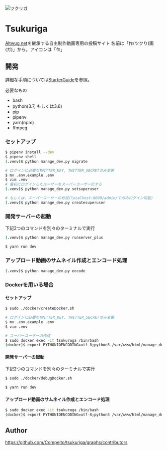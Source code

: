 ![ツクリガ](assets/images/ogp.png)

# Tsukuriga
[Altwug.net](https://altwug.net)を継承する自主制作動画専用の投稿サイト
名前は「作\(ツクり\)画(ガ)」から。アイコンは「乍」

## 開発

詳細な手順については[StarterGuide](https://github.com/Hayakuchi0/tsukuriga/blob/DocumentForContribute/doc/StarterForDevelop/StarterGuide.md)を参照。

必要なもの
* bash
* python(3.7, もしくは3.6)
* pip
* pipenv
* yarn(npm)
* ffmpeg

### セットアップ
```bash
$ pipenv install --dev
$ pipenv shell
(.venv)$ python manage_dev.py migrate

# ログインに必要なTWITTER_KEY, TWITTER_SECRETのみ変更
$ mv .env.example .env
$ vim .env
# 最初にログインしたユーザーをスーパーユーザー化する
(.venv)$ python manage_dev.py setsuperuser

# もしくは、スーパーユーザーの作成(localhost:8000/admin/でのみログイン可能)
(.venv)$ python manage_dev.py createsuperuser
```

### 開発サーバーの起動
下記2つのコマンドを別々のターミナルで実行
```bash
(.venv)$ python manage_dev.py runserver_plus
```
```bash
$ yarn run dev
```

### アップロード動画のサムネイル作成とエンコード処理
```bash
(.venv)$ python manage_dev.py encode
```

### Dockerを用いる場合

#### セットアップ

```bash
$ sudo ./docker/createDocker.sh

# ログインに必要なTWITTER_KEY, TWITTER_SECRETのみ変更
$ mv .env.example .env
$ vim .env

# スーパーユーザーの作成
$ sudo docker exec -it tsukuruga /bin/bash
(docker)$ export PYTHONIOENCODING=utf-8;python3 /var/www/html/manage_dev.py createsuperuser;exit
```

#### 開発サーバーの起動

下記2つのコマンドを別々のターミナルで実行

```bash
$ sudo ./docker/debugDocker.sh
```
```bash
$ yarn run dev
```

#### アップロード動画のサムネイル作成とエンコード処理
```bash
$ sudo docker exec -it tsukuruga /bin/bash
(docker)$ export PYTHONIOENCODING=utf-8;python3 /var/www/html/manage_dev.py encode;exit
```

## Author

https://github.com/Compeito/tsukuriga/graphs/contributors
